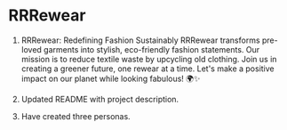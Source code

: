 # RRRewear
1. RRRewear: Redefining Fashion Sustainably RRRewear transforms pre-loved garments into stylish, eco-friendly fashion statements. Our mission is to reduce textile waste by upcycling old clothing. Join us in creating a greener future, one rewear at a time. Let's make a positive impact on our planet while looking fabulous! 🌍✨

2. Updated README with project description.

3. Have created three personas.

